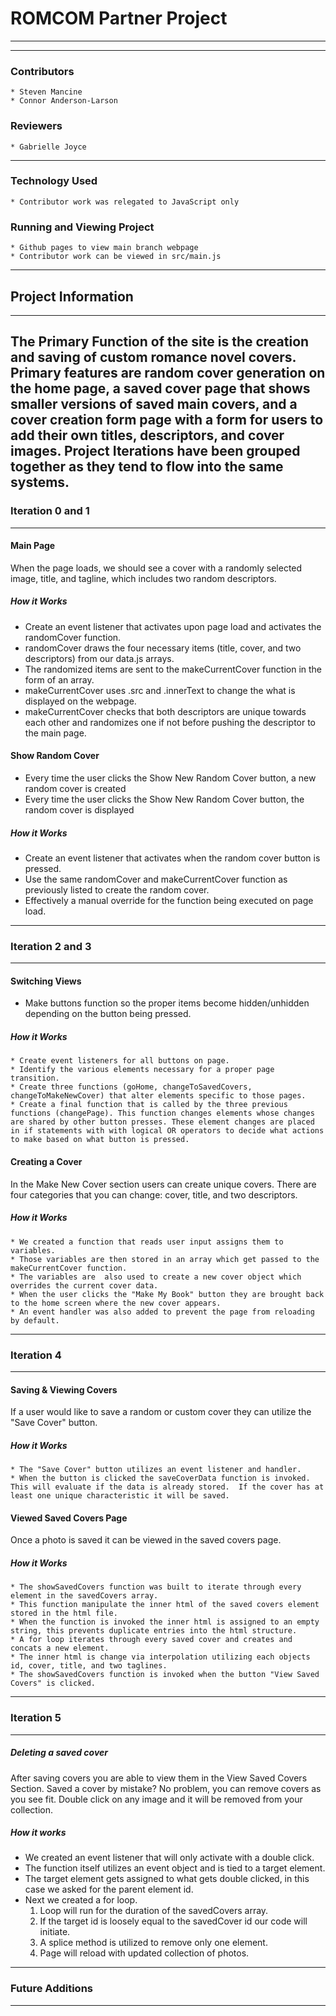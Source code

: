 # ROMCOM Partner Project #
---
---

### Contributors ###  
	* Steven Mancine  
	* Connor Anderson-Larson  

### Reviewers ###
	* Gabrielle Joyce
---

### Technology Used ###
	* Contributor work was relegated to JavaScript only

### Running and Viewing Project ###
	* Github pages to view main branch webpage
	* Contributor work can be viewed in src/main.js
---

## Project Information ##
---
The Primary Function of the site is the creation and saving of custom romance novel covers. Primary features are random cover generation on the home page, a saved cover page that shows smaller versions of saved main covers, and a cover creation form page with a form for users to add their own titles, descriptors, and cover images. 
Project Iterations have been grouped together as they tend to flow into the same systems.
---
### Iteration 0 and 1 ###
---
#### Main Page ####
When the page loads, we should see a cover with a randomly selected image, title, and tagline, which includes two random descriptors.
##### How it Works #####
  * Create an event listener that activates upon page load and activates the randomCover function.
  * randomCover draws the four necessary items (title, cover, and two descriptors) from our data.js arrays.
  * The randomized items are sent to the makeCurrentCover function in the form of an array.
  * makeCurrentCover uses .src and .innerText to change the what is displayed on the webpage.
  * makeCurrentCover checks that both descriptors are unique towards each other and randomizes one if not before pushing the descriptor to the main page.

#### Show Random Cover ####
  * Every time the user clicks the Show New Random Cover button, a new random cover is created
  * Every time the user clicks the Show New Random Cover button, the random cover is displayed
##### How it Works #####
  * Create an event listener that activates when the random cover button is pressed.
  * Use the same randomCover and makeCurrentCover function as previously listed to create the random cover.
  * Effectively a manual override for the function being executed on page load.

---  
### Iteration 2 and 3 ###
---
#### Switching Views ####
  * Make buttons function so the proper items become hidden/unhidden depending on the button being pressed.
##### How it Works #####
	* Create event listeners for all buttons on page.
	* Identify the various elements necessary for a proper page transition.
	* Create three functions (goHome, changeToSavedCovers, changeToMakeNewCover) that alter elements specific to those pages.
	* Create a final function that is called by the three previous functions (changePage). This function changes elements whose changes are shared by other button presses. These element changes are placed in if statements with with logical OR operators to decide what actions to make based on what button is pressed.


#### Creating a Cover ####
In the Make New Cover section users can create unique covers. There are four categories that you can change: cover, title, and two descriptors.
##### How it Works #####
	* We created a function that reads user input assigns them to variables.
	* Those variables are then stored in an array which get passed to the makeCurrentCover function.
	* The variables are  also used to create a new cover object which overrides the current cover data.
	* When the user clicks the "Make My Book" button they are brought back to the home screen where the new cover appears.
	* An event handler was also added to prevent the page from reloading by default.

---
### Iteration 4 ###
---
#### Saving & Viewing Covers ####
If a user would like to save a random or custom cover they can utilize the "Save Cover" button.  
##### How it Works #####
	* The "Save Cover" button utilizes an event listener and handler.
	* When the button is clicked the saveCoverData function is invoked. This will evaluate if the data is already stored.  If the cover has at least one unique characteristic it will be saved.
#### Viewed Saved Covers Page ####
Once a photo is saved it can be viewed in the saved covers page.
##### How it Works #####
	* The showSavedCovers function was built to iterate through every element in the savedCovers array.
	* This function manipulate the inner html of the saved covers element stored in the html file.
	* When the function is invoked the inner html is assigned to an empty string, this prevents duplicate entries into the html structure.
	* A for loop iterates through every saved cover and creates and concats a new element.
	* The inner html is change via interpolation utilizing each objects id, cover, title, and two taglines.  
	* The showSavedCovers function is invoked when the button "View Saved Covers" is clicked.

---
### Iteration 5 ###

---
##### Deleting a saved cover #####
After saving covers you are able to view them in the View Saved Covers Section. Saved a cover by mistake? No problem, you can remove covers as you see fit.  Double click on any image and it will be removed from your collection.  
##### How it works #####
  * We created an event listener that will only activate with a double click.
  * The function itself utilizes an event object and is tied to a target element.
  * The target element gets assigned to what gets double clicked, in this case we asked for the parent element id.
  * Next we created a for loop.
    1. Loop will run for the duration of the savedCovers array.
    2. If the target id is loosely equal to the savedCover id our code will initiate.
    3. A splice method is utilized to remove only one element.
    4. Page will reload with updated collection of photos.

---
### Future Additions ###
---
